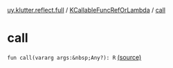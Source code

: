 [uy.klutter.reflect.full](../index.md) / [KCallableFuncRefOrLambda](index.md) / [call](.)


# call
`fun call(vararg args:&nbsp;Any?): R` [(source)](https://github.com/kohesive/klutter/blob/master/reflect-full-jdk6/src/main/kotlin/uy/klutter/reflect/full/KT-9005.kt#L58)



